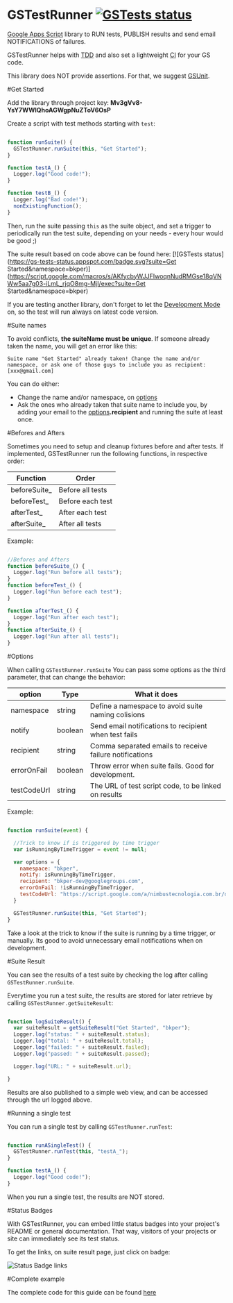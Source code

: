 [TDD]: http://en.wikipedia.org/wiki/Test-driven_development
[GSUnit]: https://sites.google.com/site/scriptsexamples/custom-methods/gsunit
[CI]: http://en.wikipedia.org/wiki/Continuous_integration
[Google Apps Script]: https://developers.google.com/apps-script/
[Development Mode]: https://developers.google.com/apps-script/guide_libraries#testAndDebug


# GSTestRunner  [![GSTests status](https://gs-tests-status.appspot.com/badge.svg?suite=GSTestRunner&namespace=bkper)](https://script.google.com/macros/s/AKfycbyWJJFIwoqnNudRMGse18qVNWw5aa7g03-iLmL_rjqO8mg-MjI/exec?suite=GSTestRunner&namespace=bkper)

[Google Apps Script] library to RUN tests, PUBLISH results and send email NOTIFICATIONS of failures.

GSTestRunner helps with [TDD] and also set a lightweight [CI] for your GS code.

This library does NOT provide assertions. For that, we suggest [GSUnit].

#Get Started

Add the library through project key: **Mv3gVv8-YsY7WWlQhoAGWgpNuZToV6OsP**

Create a script with test methods starting with `test`:

````javascript

function runSuite() {
  GSTestRunner.runSuite(this, "Get Started");
}

function testA_() {
  Logger.log("Good code!");
}

function testB_() {
  Logger.log("Bad code!");
  nonExistingFunction();
}


````

Then, run the suite passing `this` as the suite object, and set a trigger to periodically run the test suite, depending on your needs - every hour would be good ;)

The suite result based on code above can be found here: [![GSTests status](https://gs-tests-status.appspot.com/badge.svg?suite=Get Started&namespace=bkper)](https://script.google.com/macros/s/AKfycbyWJJFIwoqnNudRMGse18qVNWw5aa7g03-iLmL_rjqO8mg-MjI/exec?suite=Get Started&namespace=bkper)

If you are testing another library, don't forget to let the [Development Mode] on, so the test will run always on latest code version.

#Suite names

To avoid conflicts, **the suiteName must be unique**. If someone already taken the name, you will get an error like this:

 `Suite name "Get Started" already taken! Change the name and/or namespace, or ask one of those guys to include you as recipient: [xxx@gmail.com]`

You can do either:
 - Change the name and/or namespace, on [options](#options)
 - Ask the ones who already taken that suite name to include you, by adding your email to the [options](#options)**.recipient** and running the suite at least once.


#Befores and Afters

Sometimes you need to setup and cleanup fixtures before and after tests. If implemented, GSTestRunner run the following functions, in respective order:

Function      | Order
------------- | -------------
beforeSuite_  | Before all tests
beforeTest_   | Before each test
afterTest_    | After each test
afterSuite_   | After all tests

Example:

````javascript

//Befores and Afters
function beforeSuite_() {
  Logger.log("Run before all tests");
}
function beforeTest_() {
  Logger.log("Run before each test");
}

function afterTest_() {
  Logger.log("Run after each test");
}
function afterSuite_() {
  Logger.log("Run after all tests");
}

````

<a name="options"/>
#Options

When calling `GSTestRunner.runSuite` You can pass some options as the third parameter, that can change the behavior:


  option    |  Type   | What it does
----------- | ------- | ------------
namespace   | string  | Define a namespace to avoid suite naming colisions
notify      | boolean | Send email notifications to recipient when test fails
recipient   | string  | Comma separated emails to receive failure notifications
errorOnFail | boolean | Throw error when suite fails. Good for development.
testCodeUrl | string  | The URL of test script code, to be linked on results

Example:

````javascript

function runSuite(event) {

  //Trick to know if is triggered by time trigger
  var isRunningByTimeTrigger = event != null;

  var options = {
    namespace: "bkper",
    notify: isRunningByTimeTrigger,
    recipient: "bkper-dev@googlegroups.com",
    errorOnFail: !isRunningByTimeTrigger,
    testCodeUrl: "https://script.google.com/a/nimbustecnologia.com.br/d/19IiyKv3t5WlqDLcDWwMO8Y_eBeWaNJyP9kZiPSGECT8GCrbFlBw_28B-/edit",
  }

  GSTestRunner.runSuite(this, "Get Started");
}

````
Take a look at the trick to know if the suite is running by a time trigger, or manually. Its good to avoid unnecessary email notifications when on development.

#Suite Result

You can see the results of a test suite by checking the log after calling `GSTestRunner.runSuite`.

Everytime you run a test suite, the results are stored for later retrieve by calling `GSTestRunner.getSuiteResult`:

````javascript

function logSuiteResult() {
  var suiteResult = getSuiteResult("Get Started", "bkper");
  Logger.log("status: " + suiteResult.status);
  Logger.log("total: " + suiteResult.total);
  Logger.log("failed: " + suiteResult.failed);
  Logger.log("passed: " + suiteResult.passed);

  Logger.log("URL: " + suiteResult.url);

}

````
Results are also published to a simple web view, and can be accessed through the url logged above.

#Running a single test

You can run a single test by calling `GSTestRunner.runTest`:

````javascript

function runASingleTest() {
  GSTestRunner.runTest(this, "testA_");
}

function testA_() {
  Logger.log("Good code!");
}

````
When you run a single test, the results are NOT stored.

#Status Badges

With GSTestRunner, you can embed little status badges into your project's README or general documentation. That way, visitors of your projects or site can immediately see its test status.

To get the links, on suite result page, just click on badge:

![Status Badge links](http://developers.bkper.com/images/docs/gsTestRunnerBadge.png)


#Complete example

The complete code for this guide can be found [here](https://script.google.com/a/nimbustecnologia.com.br/d/19IiyKv3t5WlqDLcDWwMO8Y_eBeWaNJyP9kZiPSGECT8GCrbFlBw_28B-/edit)



